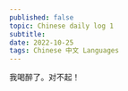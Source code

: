 ```yaml
---
published: false
topic: Chinese daily log 1
subtitle: 
date: 2022-10-25
tags: Chinese 中文 Languages
---
```


我喝醉了。对不起！
